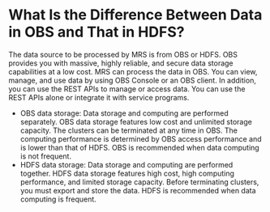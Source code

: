 # What Is the Difference Between Data in OBS and That in HDFS?<a name="EN-US_TOPIC_0125375309"></a>

The data source to be processed by MRS is from OBS or HDFS. OBS provides you with massive, highly reliable, and secure data storage capabilities at a low cost. MRS can process the data in OBS. You can view, manage, and use data by using OBS Console or an OBS client. In addition, you can use the REST APIs to manage or access data. You can use the REST APIs alone or integrate it with service programs.

-   OBS data storage: Data storage and computing are performed separately. OBS data storage features low cost and unlimited storage capacity. The clusters can be terminated at any time in OBS. The computing performance is determined by OBS access performance and is lower than that of HDFS. OBS is recommended when data computing is not frequent.
-   HDFS data storage: Data storage and computing are performed together. HDFS data storage features high cost, high computing performance, and limited storage capacity. Before terminating clusters, you must export and store the data. HDFS is recommended when data computing is frequent.

